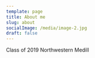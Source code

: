 ```yaml
---
template: page
title: About me
slug: about
socialImage: /media/image-2.jpg
draft: false
---
```

Class of 2019 Northwestern Medill